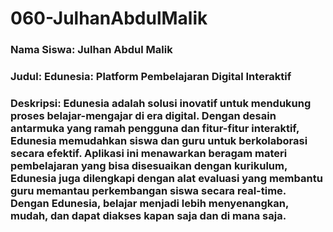 # 060-JulhanAbdulMalik

### Nama Siswa: Julhan Abdul Malik
### Judul: Edunesia: Platform Pembelajaran Digital Interaktif 
### Deskripsi: Edunesia adalah solusi inovatif untuk mendukung proses belajar-mengajar di era digital. Dengan desain antarmuka yang ramah pengguna dan fitur-fitur interaktif, Edunesia memudahkan siswa dan guru untuk berkolaborasi secara efektif. Aplikasi ini menawarkan beragam materi pembelajaran yang bisa disesuaikan dengan kurikulum, Edunesia juga dilengkapi dengan alat evaluasi yang membantu guru memantau perkembangan siswa secara real-time. Dengan Edunesia, belajar menjadi lebih menyenangkan, mudah, dan dapat diakses kapan saja dan di mana saja.
